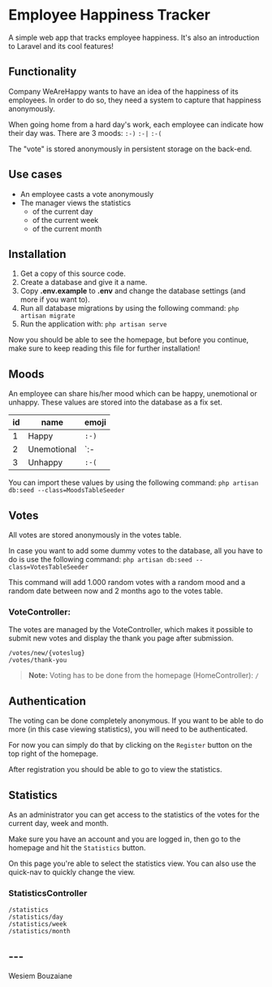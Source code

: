 
# Employee Happiness Tracker
A simple web app that tracks employee happiness. It's also an introduction to Laravel and its cool features!

## Functionality
Company WeAreHappy wants to have an idea of the happiness of its employees. In order to do so, they need a system to capture that happiness anonymously. 

When going home from a hard day's work, each employee can indicate how their day was. There are 3 moods:
`:-)` `:-|` `:-(`

The "vote" is stored anonymously in persistent storage on the back-end.

## Use cases
- An employee casts a vote anonymously
- The manager views the statistics
  - of the current day
  - of the current week
  - of the current month

## Installation
1. Get a copy of this source code.
2. Create a database and give it a name.
3. Copy **.env.example** to **.env** and change the database settings (and more if you want to).
4. Run all database migrations by using the following command: `php artisan migrate`
5. Run the application with: `php artisan serve`

Now you should be able to see the homepage, but before you continue, make sure to keep reading this file for further installation!

## Moods
An employee can share his/her mood which can be happy, unemotional or unhappy. These values are stored into the database as a fix set.

| id | name | emoji |
| -- | ---- | ----- |
| 1 | Happy | `:-)` |
| 2 | Unemotional | `:-|` |
| 3 | Unhappy | `:-(` |

You can import these values by using the following command:
`php artisan db:seed --class=MoodsTableSeeder`

## Votes
All votes are stored anonymously in the votes table.

In case you want to add some dummy votes to the database, all you have to do is use the following command:
`php artisan db:seed --class=VotesTableSeeder`

This command will add 1.000 random votes with a random mood and a random date between now and 2 months ago to the votes table.

### VoteController:
The votes are managed by the VoteController, which makes it possible to submit new votes and display the thank you page after submission.

    /votes/new/{voteslug}
    /votes/thank-you

>**Note:** Voting has to be done from the homepage (HomeController): `/`

## Authentication
The voting can be done completely anonymous. If you want to be able to do more (in this case viewing statistics), you will need to be authenticated. 

For now you can simply do that by clicking on the `Register` button on the top right of the homepage.

After registration you should be able to go to view the statistics.

## Statistics
As an administrator you can get access to the statistics of the votes for the current day, week and month.

Make sure you have an account and you are logged in, then go to the homepage and hit the `Statistics` button.

On this page you're able to select the statistics view. You can also use the quick-nav to quickly change the view.

### StatisticsController
    /statistics
    /statistics/day
    /statistics/week
    /statistics/month

## ---
Wesiem Bouzaiane